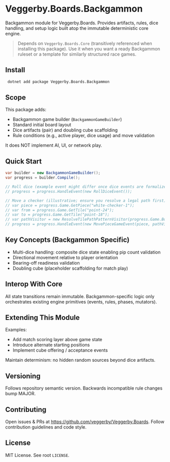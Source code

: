 # Veggerby.Boards.Backgammon

Backgammon module for Veggerby.Boards. Provides artifacts, rules, dice handling, and setup logic built atop the immutable deterministic core engine.

> Depends on `Veggerby.Boards.Core` (transitively referenced when installing this package). Use it when you want a ready Backgammon ruleset or a template for similarly structured race games.

## Install

```bash
 dotnet add package Veggerby.Boards.Backgammon
```

## Scope

This package adds:

- Backgammon game builder (`BackgammonGameBuilder`)
- Standard initial board layout
- Dice artifacts (pair) and doubling cube scaffolding
- Rule conditions (e.g., active player, dice usage) and move validation

It does NOT implement AI, UI, or network play.

## Quick Start

```csharp
var builder = new BackgammonGameBuilder();
var progress = builder.Compile();

// Roll dice (example event might differ once dice events are formalized)
// progress = progress.HandleEvent(new RollDiceEvent());

// Move a checker (illustrative; ensure you resolve a legal path first)
// var piece = progress.Game.GetPiece("white-checker-1");
// var from = progress.Game.GetTile("point-24");
// var to = progress.Game.GetTile("point-18");
// var pathVisitor = new ResolveTilePathPatternVisitor(progress.Game.Board, from, to);
// progress = progress.HandleEvent(new MovePieceGameEvent(piece, pathVisitor.ResultPath));
```

## Key Concepts (Backgammon Specific)

- Multi-dice handling: composite dice state enabling pip count validation
- Directional movement relative to player orientation
- Bearing-off readiness validation
- Doubling cube (placeholder scaffolding for match play)

## Interop With Core

All state transitions remain immutable. Backgammon-specific logic only orchestrates existing engine primitives (events, rules, phases, mutators).

## Extending This Module

Examples:

- Add match scoring layer above game state
- Introduce alternate starting positions
- Implement cube offering / acceptance events

Maintain determinism: no hidden random sources beyond dice artifacts.

## Versioning

Follows repository semantic version. Backwards incompatible rule changes bump MAJOR.

## Contributing

Open issues & PRs at <https://github.com/veggerby/Veggerby.Boards>. Follow contribution guidelines and code style.

## License

MIT License. See root `LICENSE`.
